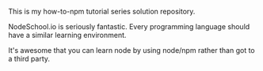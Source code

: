 This is my how-to-npm tutorial series solution repository.

NodeSchool.io is seriously fantastic.  Every programming language should have a similar learning environment.

It's awesome that you can learn node by using node/npm rather than got to a third party.